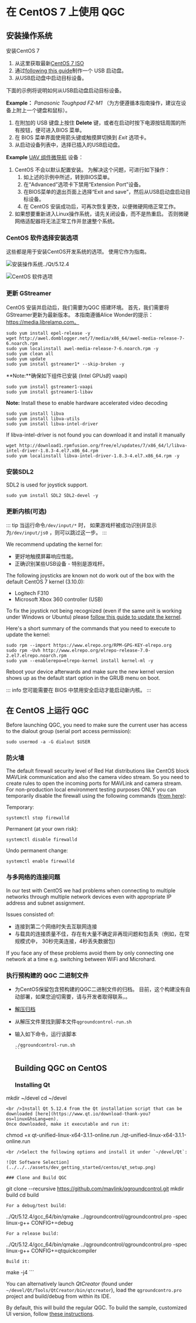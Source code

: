 # 在 CentOS 7 上使用 QGC

## 安装操作系统

安装CentOS 7

1. 从这里获取最新[CentOS 7 ISO ](http://isoredirect.centos.org/centos/7/isos/x86_64/CentOS-7-x86_64-DVD-1810.iso)
2. 通过[following this guide](https://linuxize.com/post/how-to-create-a-bootable-centos-7-usb-stick/)制作一个 USB 启动盘。
3. 从USB启动盘中启动目标设备。

下面的示例将说明如何从USB启动盘启动目标设备。

**Example：** _Panasonic Toughpad FZ-M1_ （为方便遵循本指南操作，建议在设备上附上一个键盘和鼠标）。

1. 在附加的 USB 键盘上按住 **Delete** 键，或者在启动时按下电源按钮周围的所有按钮，便可进入BIOS 菜单。
2. 在 BIOS 菜单界面使用箭头键或触摸屏切换到 _Exit_ 选项卡。
3. 从启动设备列表中，选择已插入的USB启动盘。

**Example** [UAV 组件微导航](https://www.uavcomp.com/command-control/micronav/) 设备：

1. CentOS 不会以默认配置安装。 为解决这个问题，可进行如下操作：
   1. 如上述的示例中所述，转到BIOS菜单。
   2. 在“Advanced”选项卡下禁用“Extension Port”设备。
   3. 在BIOS菜单的退出页面上选择“Exit and save”，然后从USB启动盘启动目标设备。
   4. 在 CentOS 安装成功后，可再次恢复更改，以便微硬网络正常工作。
2. 如果想要重新进入Linux操作系统，请先关闭设备，而不是热重启。 否则微硬网络适配器将无法正常工作并怠速整个系统。

### CentOS 软件选择安装选项

这些都是用于安装CentOS开发系统的选项。 使用它作为指南。

![安装操作系统../Qt/5.12.4](../../../assets/dev_getting_started/centos/centos_installation.png)

![CentOS 软件选项](../../../assets/dev_getting_started/centos/centos_sw_selection.png)

### 更新 GStreamer

CentOS 安装并启动后，我们需要为QGC 搭建环境。 首先，我们需要将GStreamer更新为最新版本。 本指南遵循Alice Wonder的提示：https://media.librelamp.com。

    sudo yum install epel-release -y
    wget http://awel.domblogger.net/7/media/x86_64/awel-media-release-7-6.noarch.rpm
    sudo yum localinstall awel-media-release-7-6.noarch.rpm -y
    sudo yum clean all
    sudo yum update
    sudo yum install gstreamer1* --skip-broken -y

**Note:**确保如下组件已安装 (Intel GPUs的 vaapi)

    sudo yum install gstreamer1-vaapi
    sudo yum install gstreamer1-libav

**Note:** Install these to enable hardware accelerated video decoding

    sudo yum install libva
    sudo yum install libva-utils
    sudo yum install libva-intel-driver

If libva-intel-driver is not found you can download it and install it manually

    wget http://download1.rpmfusion.org/free/el/updates/7/x86_64/l/libva-intel-driver-1.8.3-4.el7.x86_64.rpm
    sudo yum localinstall libva-intel-driver-1.8.3-4.el7.x86_64.rpm -y

### 安装SDL2

SDL2 is used for joystick support.

    sudo yum install SDL2 SDL2-devel -y

### 更新内核(可选)

::: tip
当运行命令`/dev/input/*` 时， 如果游戏杆被成功识别并显示为`/dev/input/js0` ，则可以跳过这一步。
:::

We recommend updating the kernel for:

- 更好地触摸屏幕响应性能。
- 正确识别某些USB设备 - 特别是游戏杆。

The following joysticks are known not do work out of the box with the default CentOS 7 kernel (3.10.0):

- Logitech F310
- Microsoft Xbox 360 controller (USB)

To fix the joystick not being recognized (even if the same unit is working under Windows or Ubuntu) please [follow this guide to update the kernel](https://www.howtoforge.com/tutorial/how-to-upgrade-kernel-in-centos-7-server/).

Here's a short summary of the commands that you need to execute to update the kernel:

    sudo rpm --import https://www.elrepo.org/RPM-GPG-KEY-elrepo.org
    sudo rpm -Uvh http://www.elrepo.org/elrepo-release-7.0-2.el7.elrepo.noarch.rpm
    sudo yum --enablerepo=elrepo-kernel install kernel-ml -y

Reboot your device afterwards and make sure the new kernel version shows up as the default start option in the GRUB menu on boot.

::: info
您可能需要在 BIOS 中禁用安全启动才能启动新内核。
:::

## 在 CentOS 上运行 QGC

Before launching QGC, you need to make sure the current user has access to the dialout group (serial port access permission):

    sudo usermod -a -G dialout $USER

### 防火墙

The default firewall security level of Red Hat distributions like CentOS block MAVLink communication and also the camera video stream. So you need to create rules to open the incoming ports for MAVLink and camera stream. For non-production local environment testing purposes ONLY you can temporarily disable the firewall using the following commands ([from here](https://www.liquidweb.com/kb/how-to-stop-and-disable-firewalld-on-centos-7/)):

Temporary:

    systemctl stop firewalld

Permanent (at your own risk):

    systemctl disable firewalld

Undo permanent change:

    systemctl enable firewalld

### 与多网络的连接问题

In our test with CentOS we had problems when connecting to multiple networks through multiple network devices even with appropriate IP address and subnet assignment.

Issues consisted of:

- 连接到第二个网络时失去互联网连接
- 与载具的连接质量不佳，存在有大量不确定非再现问题和包丢失（例如，在常规模式中， 30秒完美连接，4秒丢失数据包)

If you face any of these problems avoid them by only connecting one network at a time e.g. switching between WiFi and Microhard.

### 执行预构建的 QGC 二进制文件

- 为CentOS保留包含预构建的QGC二进制文件的归档。 目前，这个构建没有自动部署，如果您迫切需要，请与开发者取得联系，。
- [解压归档](https://www.hostdime.com/kb/hd/command-line/how-to-tar-untar-and-zip-files)
- 从解压文件里找到脚本文件`qgroundcontrol-run.sh`
- 输入如下命令，运行该脚本

      ./qgroundcontrol-run.sh
      ```

  ## Building QGC on CentOS

  ### Installing Qt

mkdir ~/devel cd ~/devel

    <br />Install Qt 5.12.4 from the Qt installation script that can be downloaded [here](https://www.qt.io/download-thank-you?os=linux&hsLang=en).
    Once downloaded, make it executable and run it:

chmod +x qt-unified-linux-x64-3.1.1-online.run ./qt-unified-linux-x64-3.1.1-online.run

    <br />Select the following options and install it under `~/devel/Qt`:

    ![Qt Software Selection](../../../assets/dev_getting_started/centos/qt_setup.png)

    ### Clone and Build QGC

git clone --recursive https://github.com/mavlink/qgroundcontrol.git mkdir build cd build

    For a debug/test build:

../Qt/5.12.4/gcc_64/bin/qmake ../qgroundcontrol/qgroundcontrol.pro -spec linux-g++ CONFIG+=debug

    For a release build:

../Qt/5.12.4/gcc_64/bin/qmake ../qgroundcontrol/qgroundcontrol.pro -spec linux-g++ CONFIG+=qtquickcompiler

    Build it:

make -j4 ```

You can alternatively launch _QtCreator_ (found under `~/devel/Qt/Tools/QtCreator/bin/qtcreator`), load the `qgroundcontro.pro` project and build/debug from within its IDE.

By default, this will build the regular QGC. To build the sample, customized UI version, follow [these instructions](https://github.com/mavlink/qgroundcontrol/blob/master/custom-example/README.md).
